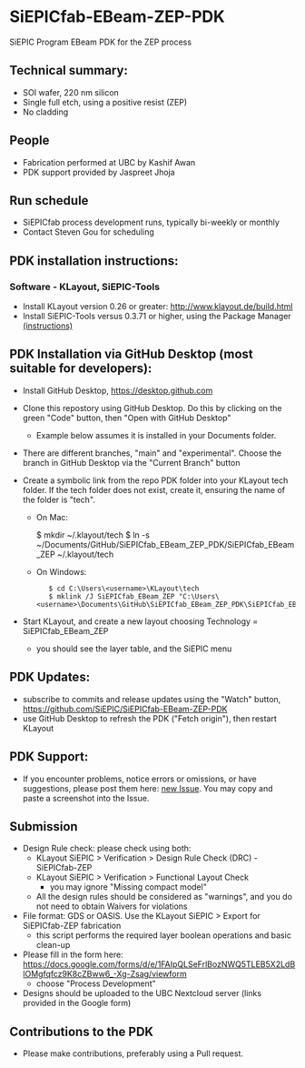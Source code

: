 # SiEPICfab-EBeam-ZEP-PDK
SiEPIC Program EBeam PDK for the ZEP process

## Technical summary:
- SOI wafer, 220 nm silicon
- Single full etch, using a positive resist (ZEP)
- No cladding

## People
- Fabrication performed at UBC by Kashif Awan
- PDK support provided by Jaspreet Jhoja

## Run schedule
- SiEPICfab process development runs, typically bi-weekly or monthly
- Contact Steven Gou for scheduling

## PDK installation instructions:

### Software - KLayout, SiEPIC-Tools
- Install KLayout version 0.26 or greater: http://www.klayout.de/build.html
- Install SiEPIC-Tools versus 0.3.71 or higher, using the Package Manager [(instructions)](https://github.com/SiEPIC/SiEPIC-Tools/wiki/Installation)

## PDK Installation via GitHub Desktop (most suitable for developers):

- Install GitHub Desktop, https://desktop.github.com
- Clone this repostory using GitHub Desktop.  Do this by clicking on the green "Code" button, then "Open with GitHub Desktop"
    - Example below assumes it is installed in your Documents folder. 
- There are different branches, "main" and "experimental". Choose the branch in GitHub Desktop via the "Current Branch" button
- Create a symbolic link from the repo PDK folder into your KLayout tech folder. If the tech folder does not exist, create it, ensuring the name of the folder is "tech". 
 
   - On Mac:

      $ mkdir ~/.klayout/tech
			$ ln -s ~/Documents/GitHub/SiEPICfab_EBeam_ZEP_PDK/SiEPICfab_EBeam_ZEP ~/.klayout/tech
			
   - On Windows:
   			
			$ cd C:\Users\<username>\KLayout\tech
			$ mklink /J SiEPICfab_EBeam_ZEP "C:\Users\<username>\Documents\GitHub\SiEPICfab_EBeam_ZEP_PDK\SiEPICfab_EBeam_ZEP"
			
 - Start KLayout, and create a new layout choosing Technology = SiEPICfab_EBeam_ZEP
   - you should see the layer table, and the SiEPIC menu

## PDK Updates:
 - subscribe to commits and release updates using the "Watch" button, https://github.com/SiEPIC/SiEPICfab-EBeam-ZEP-PDK
 - use GitHub Desktop to refresh the PDK ("Fetch origin"), then restart KLayout

## PDK Support:

- If you encounter problems, notice errors or omissions, or have suggestions, please post them here: [new Issue](https://github.com/siepic/SiEPICfab-EBeam-ZEP-PDK/issues). You may copy and paste a screenshot into the Issue.

## Submission

- Design Rule check: please check using both:
  - KLayout SiEPIC > Verification > Design Rule Check (DRC) - SiEPICfab-ZEP
  - KLayout SiEPIC > Verification > Functional Layout Check
    - you may ignore "Missing compact model"
  - All the design rules should be considered as "warnings", and you do not need to obtain Waivers for violations
- File format: GDS or OASIS.  Use the KLayout SiEPIC > Export for SiEPICfab-ZEP fabrication
   - this script performs the required layer boolean operations and basic clean-up
 - Please fill in the form here: https://docs.google.com/forms/d/e/1FAIpQLSeFrlBozNWQ5TLEB5X2LdBlOMgfqfcz9K8cZBww6_-Xg-Zsag/viewform
   - choose "Process Development"
 - Designs should be uploaded to the UBC Nextcloud server (links provided in the Google form)

## Contributions to the PDK
- Please make contributions, preferably using a Pull request.

